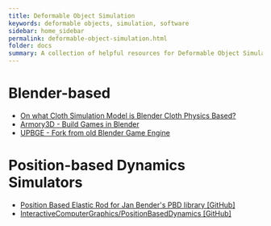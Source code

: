 ```yaml
---
title: Deformable Object Simulation
keywords: deformable objects, simulation, software
sidebar: home_sidebar
permalink: deformable-object-simulation.html
folder: docs
summary: A collection of helpful resources for Deformable Object Simulation
---
```


# Blender-based
* [On what Cloth Simulation Model is Blender Cloth Physics Based?](https://blender.stackexchange.com/questions/8247/on-what-cloth-simulation-model-is-blender-cloth-physics-based)
* [Armory3D - Build Games in Blender](https://armory3d.org/)
* [UPBGE - Fork from old Blender Game Engine](https://upbge.org/)

# Position-based Dynamics Simulators

* [Position Based Elastic Rod for Jan Bender's PBD library [GitHub]](https://github.com/korzen/PositionBasedDynamics-ElasticRod)
* [InteractiveComputerGraphics/PositionBasedDynamics [GitHub]](https://github.com/InteractiveComputerGraphics/PositionBasedDynamics) 
